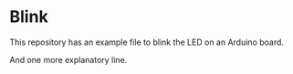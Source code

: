 # Blink

This repository has an example file to blink the LED on an Arduino board.

And one more explanatory line.
